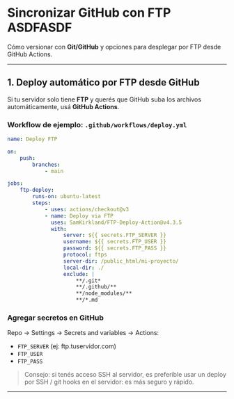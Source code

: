 # Sincronizar GitHub con FTP ASDFASDF

Cómo versionar con **Git/GitHub** y opciones para desplegar por FTP desde GitHub Actions.

---

## 1. Deploy automático por FTP desde GitHub

Si tu servidor solo tiene **FTP** y querés que GitHub suba los archivos automáticamente, usá **GitHub Actions**.

### Workflow de ejemplo: `.github/workflows/deploy.yml`

```yaml
name: Deploy FTP

on:
    push:
        branches:
            - main

jobs:
    ftp-deploy:
        runs-on: ubuntu-latest
        steps:
            - uses: actions/checkout@v3
            - name: Deploy via FTP
              uses: SamKirkland/FTP-Deploy-Action@v4.3.5
              with:
                  server: ${{ secrets.FTP_SERVER }}
                  username: ${{ secrets.FTP_USER }}
                  password: ${{ secrets.FTP_PASS }}
                  protocol: ftps
                  server-dir: /public_html/mi-proyecto/
                  local-dir: ./
                  exclude: |
                      **/.git*
                      **/.github/**
                      **/node_modules/**
                      **/*.md
```

### Agregar secretos en GitHub

Repo → Settings → Secrets and variables → Actions:

-   `FTP_SERVER` (ej: ftp.tuservidor.com)
-   `FTP_USER`
-   `FTP_PASS`

> Consejo: si tenés acceso SSH al servidor, es preferible usar un deploy por SSH / git hooks en el servidor: es más seguro y rápido.

---
